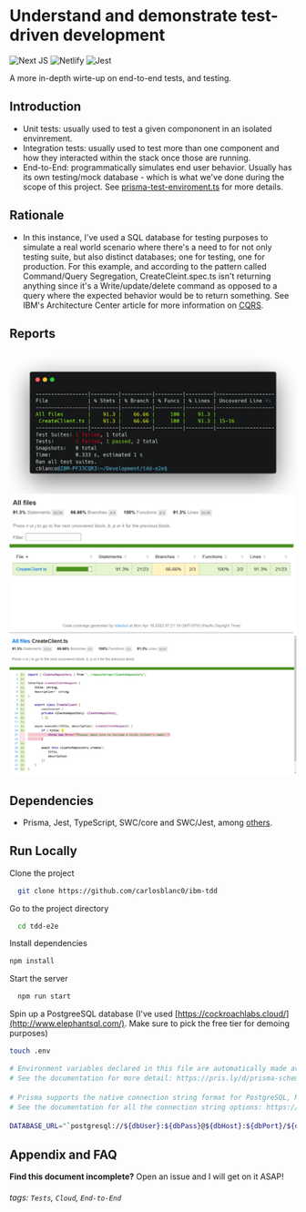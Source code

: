 
# Understand and demonstrate test-driven development

![Next JS](https://img.shields.io/badge/Next-black?style=for-the-badge&logo=next.js&logoColor=white)
![Netlify](https://img.shields.io/badge/Netlify-00C7B7?style=for-the-badge&logo=netlify&logoColor=white)
![Jest](https://img.shields.io/badge/-jest-%23C21325?style=for-the-badge&logo=jest&logoColor=white)

A more in-depth wirte-up on end-to-end tests, and testing.

## Introduction
- Unit tests: usually used to test a given compononent in an isolated envinrement.
- Integration tests: usually used to test more than one component and how they interacted within the stack once those are running.
- End-to-End: programmatically simulates end user behavior. Usually has its own testing/mock database - which is what we've done during the scope of this project. See [prisma-test-enviroment.ts](prisma-test-enviroment.ts) for more details. 

## Rationale
- In this instance, I've used a SQL database for testing purposes to simulate a real world scenario where there's a need to for not only testing suite, but also distinct databases; one for testing, one for production. For this example, and according to the pattern called Command/Query Segregation, CreateCleint.spec.ts isn't returning anything since it's a Write/update/delete command as opposed to a query where the expected behavior would be to return something. See IBM's Architecture Center article for more information on [CQRS](https://www.ibm.com/cloud/architecture/architectures/event-driven-cqrs-pattern/). 

## Reports
![report](https://github.com/carlosblanc0/ibm-tdd/blob/main/assets/report.png?raw=true)
![ss-1](https://github.com/carlosblanc0/ibm-tdd/blob/main/assets/ss-1.png?raw=true)
![ss-2](https://github.com/carlosblanc0/ibm-tdd/blob/main/assets/ss-2.png?raw=true)
## Dependencies
- Prisma, Jest, TypeScript, SWC/core and SWC/Jest, among [others](package.json).

## Run Locally
Clone the project

```bash
  git clone https://github.com/carlosblanc0/ibm-tdd
```

Go to the project directory

```bash
  cd tdd-e2e
```

Install dependencies

```bash
npm install 
```

Start the server

```bash
  npm run start
```
 

Spin up a PostgreeSQL database (I've used [https://cockroachlabs.cloud/](http://www.elephantsql.com/). Make sure to pick the free tier for demoing purposes)

```bash
touch .env
```

```bash
# Environment variables declared in this file are automatically made available to Prisma.
# See the documentation for more detail: https://pris.ly/d/prisma-schema#accessing-environment-variables-from-the-schema

# Prisma supports the native connection string format for PostgreSQL, MySQL, SQLite, SQL Server, MongoDB and CockroachDB (Preview).
# See the documentation for all the connection string options: https://pris.ly/d/connection-strings

DATABASE_URL="`postgresql://${dbUser}:${dbPass}@${dbHost}:${dbPort}/${dbName}?schema=${this.schema}`;"
```

## Appendix and FAQ

**Find this document incomplete?** Open an issue and I will get on it ASAP!

###### tags: `Tests`, `Cloud`, `End-to-End`




